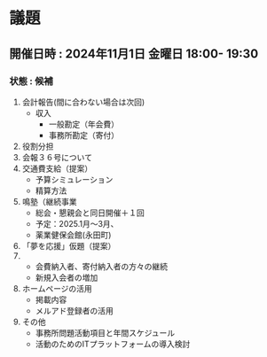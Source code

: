 # 議題 #
## 開催日時 : 2024年11月1日 金曜日 18:00- 19:30 ##
### 状態 : 候補 ###

1. 会計報告(間に合わない場合は次回)
   - 収入
     - 一般勘定（年会費）
     - 事務所勘定（寄付）
1. 役割分担
2. 会報３６号について
3. 交通費支給（提案）
   - 予算シミュレーション
   -  精算方法
1. 鳴塾（継続事業
   - 総会・懇親会と同日開催＋１回
   - 予定：2025.1月～3月、
   - 薬業健保会館(永田町)
1. 「夢を応援」仮題（提案）
2.   - 会費納入者、寄付納入者の方々の継続
     - 新規入会者の増加
1. ホームページの活用
   - 掲載内容
   - メルアド登録者の活用
1. その他
   - 事務所問題活動項目と年間スケジュール
   - 活動のためのITプラットフォームの導入検討
